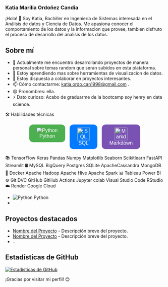 ### Katia Marilia Ordoñez Candia

¡Hola! 👋 Soy Katia, Bachiller en Ingeniería de Sistemas interesada en el Análisis de datos y Ciencia de Datos. Me apasiona conocer el comportamiento de los datos y la informacion que provee, tambien disfruto el proceso de desarrollo del analisis de los datos.

## Sobre mí

- 🔭 Actualmente me encuentro desarrollando proyectos de manera personal sobre temas random que seran subidos en esta plataforma.
- 🌱 Estoy aprendiendo mas sobre herramientas de visualizacion de datos.
- 👯 Estoy dispuesta a colaborar en proyectos interesantes.
- 📫 Cómo contactarme: katia.ordo.can1998@gmail.com .
- 😄 Pronombres: ella.
- ⚡ Dato curioso: Acabo de graduarme de la bootcamp soy henry en data science.

🛠  Habilidades técnicas

<div style="display: flex; justify-content: center;">

  <!-- Python -->
  <div style="margin-right: 10px;">
    <a href="https://www.python.org/" style="text-decoration: none;">
      <button style="background-color: #4CAF50; /* Green */
                     border: none;
                     color: white;
                     padding: 10px 24px;
                     text-align: center;
                     text-decoration: none;
                     display: inline-block;
                     font-size: 16px;
                     margin: 4px 2px;
                     cursor: pointer;
                     border-radius: 12px;">
        <img src="https://upload.wikimedia.org/wikipedia/commons/thumb/c/c3/Python-logo-notext.svg/40px-Python-logo-notext.svg.png" alt="Python" style="vertical-align: middle;">
        <br>Python
      </button>
    </a>
  </div>

  <!-- SQL -->
  <div style="margin-right: 10px;">
    <a href="https://www.w3schools.com/sql/" style="text-decoration: none;">
      <button style="background-color: #007bff; /* Blue */
                     border: none;
                     color: white;
                     padding: 10px 24px;
                     text-align: center;
                     text-decoration: none;
                     display: inline-block;
                     font-size: 16px;
                     margin: 4px 2px;
                     cursor: pointer;
                     border-radius: 12px;">
        <img src="https://upload.wikimedia.org/wikipedia/commons/8/87/Sql_data_base_with_logo.png" alt="SQL" style="vertical-align: middle; width: 40px; height: 40px;">
        <br>SQL
      </button>
    </a>
  </div>

  <!-- Markdown -->
  <div>
    <a href="https://www.markdownguide.org/" style="text-decoration: none;">
      <button style="background-color: #7952b3; /* Purple */
                     border: none;
                     color: white;
                     padding: 10px 24px;
                     text-align: center;
                     text-decoration: none;
                     display: inline-block;
                     font-size: 16px;
                     margin: 4px 2px;
                     cursor: pointer;
                     border-radius: 12px;">
        <img src="https://upload.wikimedia.org/wikipedia/commons/thumb/4/48/Markdown-mark.svg/64px-Markdown-mark.svg.png" alt="Markdown" style="vertical-align: middle; width: 40px; height: 40px;">
        <br>Markdown
      </button>
    </a>
  </div>

</div>

📚   TensorFlow Keras Pandas Numpy Matplotlib Seaborn Scikitlearn FastAPI Streamlit
🛢   MySQL BigQuery Postgres SQLite ApacheCassandra MongoDB
🔧   Docker Apache Hadoop Apache Hive Apache Spark
📊   Tableau Power BI
⚙️   Git DVC GitHub GitHub Actions Jupyter colab Visual Studio Code RStudio
☁️   Render Google Cloud

- ![Python](https://upload.wikimedia.org/wikipedia/commons/thumb/c/c3/Python-logo-notext.svg/240px-Python-logo-notext.svg.png) Python
- 

## Proyectos destacados

- [Nombre del Proyecto](enlace-al-proyecto) - Descripción breve del proyecto.
- [Nombre del Proyecto](enlace-al-proyecto) - Descripción breve del proyecto.
- ...

## Estadísticas de GitHub

[![Estadísticas de GitHub](https://github-readme-stats.vercel.app/api?username=TuUsuario&show_icons=true&theme=radical)](https://github.com/TuUsuario)

¡Gracias por visitar mi perfil! 😊
